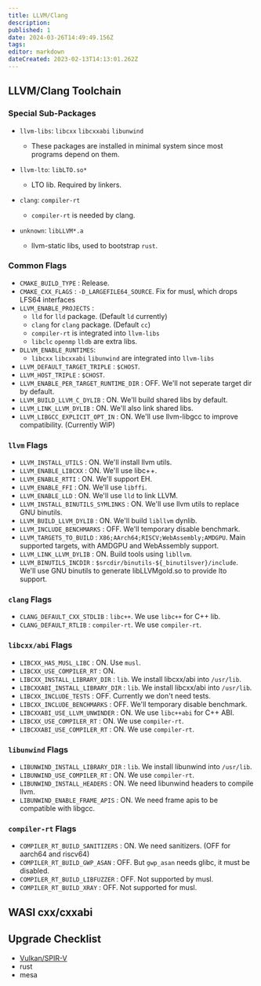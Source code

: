 ```yaml
---
title: LLVM/Clang
description: 
published: 1
date: 2024-03-26T14:49:49.156Z
tags: 
editor: markdown
dateCreated: 2023-02-13T14:13:01.262Z
---
```


## LLVM/Clang Toolchain

### Special Sub-Packages

- `llvm-libs`: `libcxx` `libcxxabi` `libunwind`
	- These packages are installed in minimal system since most programs depend on them.

- `llvm-lto`: `libLTO.so*`
	- LTO lib. Required by linkers.

- `clang`: `compiler-rt`
	- `compiler-rt` is needed by clang.

- `unknown`: `libLLVM*.a`
	- llvm-static libs, used to bootstrap `rust`.

### Common Flags

- `CMAKE_BUILD_TYPE` : Release.
- `CMAKE_CXX_FLAGS` : `-D_LARGEFILE64_SOURCE`. Fix for musl, which drops LFS64 interfaces
- `LLVM_ENABLE_PROJECTS` :
  - `lld` for `lld` package. (Default `ld` currently)
  - `clang` for `clang` package. (Default `cc`)
  - `compiler-rt` is integrated into `llvm-libs`
  - `libclc` `openmp` `lldb` are extra libs.
- `DLLVM_ENABLE_RUNTIMES`:
  - `libcxx` `libcxxabi` `libunwind` are integrated into `llvm-libs`
- `LLVM_DEFAULT_TARGET_TRIPLE` : `$CHOST`.
- `LLVM_HOST_TRIPLE` : `$CHOST`.
- `LLVM_ENABLE_PER_TARGET_RUNTIME_DIR` : OFF. We'll not seperate target dir by default.
- `LLVM_BUILD_LLVM_C_DYLIB` : ON. We'll build shared libs by default.
- `LLVM_LINK_LLVM_DYLIB` : ON. We'll also link shared libs.
- `LLVM_LIBGCC_EXPLICIT_OPT_IN` : ON. We'll use llvm-libgcc to improve compatibility. (Currently WIP)

### `llvm` Flags

- `LLVM_INSTALL_UTILS` : ON. We'll install llvm utils.
- `LLVM_ENABLE_LIBCXX` : ON. We'll use libc++.
- `LLVM_ENABLE_RTTI` : ON. We'll support EH.
- `LLVM_ENABLE_FFI` : ON. We'll use `libffi`.
- `LLVM_ENABLE_LLD` : ON. We'll use `lld` to link LLVM.
- `LLVM_INSTALL_BINUTILS_SYMLINKS` : ON. We'll use llvm utils to replace GNU binutils.
- `LLVM_BUILD_LLVM_DYLIB` : ON. We'll build `libllvm` dynlib.
- `LLVM_INCLUDE_BENCHMARKS` : OFF. We'll temporary disable benchmark.
- `LLVM_TARGETS_TO_BUILD` : `X86;AArch64;RISCV;WebAssembly;AMDGPU`. Main supported targets, with AMDGPU and WebAssembly support.
- `LLVM_LINK_LLVM_DYLIB` : ON. Build tools using `libllvm`.
- `LLVM_BINUTILS_INCDIR` : `$srcdir/binutils-${_binutilsver}/include`. We'll use GNU binutils to generate libLLVMgold.so to provide lto support.

### `clang` Flags

- `CLANG_DEFAULT_CXX_STDLIB` : `libc++`. We use `libc++` for C++ lib.
- `CLANG_DEFAULT_RTLIB` : `compiler-rt`. We use `compiler-rt`.

### `libcxx/abi` Flags

- `LIBCXX_HAS_MUSL_LIBC` : ON. Use `musl`.
- `LIBCXX_USE_COMPILER_RT` : ON. 
- `LIBCXX_INSTALL_LIBRARY_DIR` : `lib`. We install libcxx/abi into `/usr/lib`.
- `LIBCXXABI_INSTALL_LIBRARY_DIR` : `lib`. We install libcxx/abi into `/usr/lib`.
- `LIBCXX_INCLUDE_TESTS` : OFF. Currently we don't need tests.
- `LIBCXX_INCLUDE_BENCHMARKS` : OFF. We'll temporary disable benchmark.
- `LIBCXXABI_USE_LLVM_UNWINDER` : ON. We use `libc++abi` for C++ ABI.
- `LIBCXX_USE_COMPILER_RT` : ON. We use `compiler-rt`.
- `LIBCXXABI_USE_COMPILER_RT` : ON. We use `compiler-rt`.

### `libunwind` Flags

- `LIBUNWIND_INSTALL_LIBRARY_DIR` : `lib`. We install libunwind into `/usr/lib`.
- `LIBUNWIND_USE_COMPILER_RT` : ON. We use `compiler-rt`.
- `LIBUNWIND_INSTALL_HEADERS` : ON. We need libunwind headers to compile llvm.
- `LIBUNWIND_ENABLE_FRAME_APIS` : ON. We need frame apis to be compatible with libgcc.

### `compiler-rt` Flags

- `COMPILER_RT_BUILD_SANITIZERS` : ON. We need sanitizers. (OFF for aarch64 and riscv64)
- `COMPILER_RT_BUILD_GWP_ASAN` : OFF. But `gwp_asan` needs glibc, it must be disabled.
- `COMPILER_RT_BUILD_LIBFUZZER` : OFF. Not supported by musl.
- `COMPILER_RT_BUILD_XRAY` : OFF. Not supported for musl.

## WASI cxx/cxxabi

## Upgrade Checklist

- [Vulkan/SPIR-V](https://os-wiki.ewe.moe/dev/topic/toolchain/vulkan-spirv)
- rust
- mesa